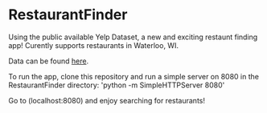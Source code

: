 RestaurantFinder
================

Using the public available Yelp Dataset, a new and exciting restaunt finding app! Curently supports restaurants in Waterloo, WI.

Data can be found [here](https://www.yelp.com/dataset_challenge).

To run the app, clone this repository and run a simple server on 8080 in the RestaurantFinder directory:
'python -m SimpleHTTPServer 8080'

Go to (localhost:8080) and enjoy searching for restaurants!
